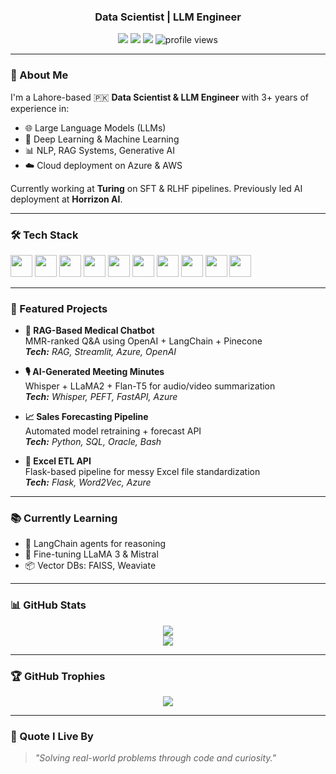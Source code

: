<h3 align="center">Data Scientist | LLM Engineer</h3>

<p align="center">
  <a href="mailto:arqum.khurshid@gmail.com"><img src="https://img.shields.io/badge/Email-D14836?style=for-the-badge&logo=gmail&logoColor=white" /></a>
  <a href="https://linkedin.com/in/arqum-k"><img src="https://img.shields.io/badge/LinkedIn-0077B5?style=for-the-badge&logo=linkedin&logoColor=white" /></a>
  <a href="https://github.com/arqumk"><img src="https://img.shields.io/github/followers/arqumk?label=Follow&style=for-the-badge&logo=github" /></a>
  <img src="https://komarev.com/ghpvc/?username=arqumk&style=for-the-badge" alt="profile views"/>
</p>

---

### 🧠 About Me

I'm a Lahore-based 🇵🇰 **Data Scientist & LLM Engineer** with 3+ years of experience in:

- 🌐 Large Language Models (LLMs)
- 🤖 Deep Learning & Machine Learning
- 📊 NLP, RAG Systems, Generative AI
- ☁️ Cloud deployment on Azure & AWS

Currently working at **Turing** on SFT & RLHF pipelines. Previously led AI deployment at **Horrizon AI**.

---

### 🛠 Tech Stack

<p>
  <img src="https://cdn.jsdelivr.net/gh/devicons/devicon/icons/python/python-original.svg" width="35"/>
  <img src="https://cdn.jsdelivr.net/gh/devicons/devicon/icons/pytorch/pytorch-original.svg" width="35"/>
  <img src="https://cdn.jsdelivr.net/gh/devicons/devicon/icons/tensorflow/tensorflow-original.svg" width="35"/>
  <img src="https://cdn.jsdelivr.net/gh/devicons/devicon/icons/pandas/pandas-original.svg" width="35"/>
  <img src="https://cdn.jsdelivr.net/gh/devicons/devicon/icons/opencv/opencv-original.svg" width="35"/>
  <img src="https://cdn.jsdelivr.net/gh/devicons/devicon/icons/mysql/mysql-original.svg" width="35"/>
  <img src="https://cdn.jsdelivr.net/gh/devicons/devicon/icons/docker/docker-original.svg" width="35"/>
  <img src="https://cdn.jsdelivr.net/gh/devicons/devicon/icons/azure/azure-original.svg" width="35"/>
  <img src="https://cdn.jsdelivr.net/gh/devicons/devicon/icons/git/git-original.svg" width="35"/>
  <img src="https://cdn.jsdelivr.net/gh/devicons/devicon/icons/github/github-original.svg" width="35"/>
</p>

---

### 🚀 Featured Projects

- **💊 RAG-Based Medical Chatbot**  
  MMR-ranked Q&A using OpenAI + LangChain + Pinecone  
  _**Tech:** RAG, Streamlit, Azure, OpenAI_

- **🎙 AI-Generated Meeting Minutes**  
  Whisper + LLaMA2 + Flan-T5 for audio/video summarization  
  _**Tech:** Whisper, PEFT, FastAPI, Azure_

- **📈 Sales Forecasting Pipeline**  
  Automated model retraining + forecast API  
  _**Tech:** Python, SQL, Oracle, Bash_

- **📂 Excel ETL API**  
  Flask-based pipeline for messy Excel file standardization  
  _**Tech:** Flask, Word2Vec, Azure_

---

### 📚 Currently Learning

- 🧠 LangChain agents for reasoning  
- 🔧 Fine-tuning LLaMA 3 & Mistral  
- 📦 Vector DBs: FAISS, Weaviate

---

### 📊 GitHub Stats

<p align="center">
  <picture>
    <source 
      srcset="https://github-readme-stats.vercel.app/api?username=arqumk&show_icons=true&theme=default"
      media="(prefers-color-scheme: light)" />
    <source 
      srcset="https://github-readme-stats.vercel.app/api?username=arqumk&show_icons=true&theme=tokyonight"
      media="(prefers-color-scheme: dark)" />
    <img src="https://github-readme-stats.vercel.app/api?username=arqumk&show_icons=true" />
  </picture>
  <br/>
  <img src="https://github-readme-stats.vercel.app/api/top-langs/?username=arqumk&layout=compact&theme=tokyonight" />
</p>

---

### 🏆 GitHub Trophies

<p align="center">
  <img src="https://github-profile-trophy.vercel.app/?username=arqumk&theme=gruvbox&row=1&column=7" />
</p>

---

### 💬 Quote I Live By

> _"Solving real-world problems through code and curiosity."_
